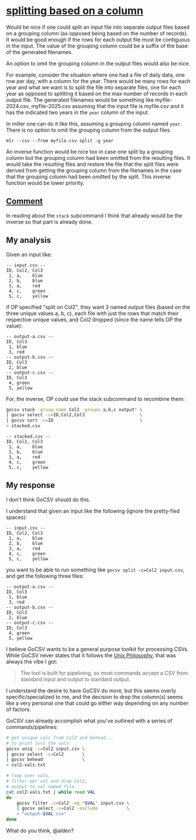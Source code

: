 # [splitting based on a column](https://github.com/aotimme/gocsv/issues/77)

Would be nice if one could split an input file into separate output files based on a grouping column (as opposed being based on the number of records). It would be good enough if the rows for each output file must be contiguous in the input. The value of the grouping column could be a suffix of the base of the generated filenames.

An option to omit the grouping column in the output files would also be nice.

For example, consider the situation where one had a file of daily data, one row per day, with a column for the year. There would be many rows for each year and what we want is to split the file into separate files, one for each year as opposed to splitting it based on the max number of records in each output file. The generated filenames would be something like myfile-2024.csv, myfile-2025.csv assuming that the input file is myfile.csv and it has the indicated two years in the `year` column of the input.

In miller one can do it like this, assuming a grouping column named `year`. There is no option to omit the grouping column from the output files.

```
mlr --csv --from myfile.csv split -g year
```

An inverse function would be nice too in case one split by a grouping column but the grouping column had been omitted from the resulting files. It would take the resulting files and restore the file that the split files were derived from getting the grouping column from the filenames in the case that the grouping column had been omitted by the split. This inverse function would be lower priority.

## [Comment](https://github.com/aotimme/gocsv/issues/77#issuecomment-2764762726)

In reading about the `stack` subcommand I think that already would be the inverse so that part is already done.

## My analysis

Given an input like:

```none
-- input.csv --
ID, Col2, Col3
 1, a,    blue
 2, b,    blue
 3, a,    red
 4, c,    green
 5, c,    yellow
```

if OP specified "split on Col2", they want 3 named output files (based on the three unique values a, b, c), each file with just the rows that match their respective unique values, and Col2 dropped (since the name tells OP the value):

```none
-- output-a.csv --
ID, Col3
 1, blue
 3, red
-- output-b.csv --
ID, Col3
 2, blue
-- output-c.csv --
ID, Col3
 4, green
 5, yellow
```

For, the inverse, OP could use the stack subcommand to recombine them:

```sh
gocsv stack -group-name Col2 -groups a,b,c output* \
| gocsv select -c=ID,Col2,Col3                     \
| gocsv sort -c=ID                                 \
> stacked.csv
```

```none
-- stacked.csv --
ID, Col2, Col3
 1, a,    blue
 2, b,    blue
 3, a,    red
 4, c,    green
 5, c,    yellow
```

## My response

I don't think GoCSV should do this.

I understand that given an input like the following (ignore the pretty-fied spaces):

```none
-- input.csv --
ID, Col2, Col3
 1, a,    blue
 2, b,    blue
 3, a,    red
 4, c,    green
 5, c,    yellow
```

you want to be able to run something like `gocsv split -c=Col2 input.csv`, and get the following three files:

```none
-- output-a.csv --
ID, Col3
 1, blue
 3, red
-- output-b.csv --
ID, Col3
 2, blue
-- output-c.csv --
ID, Col3
 4, green
 5, yellow
```

I believe GoCSV wants to be a general purpose toolkit for processing CSVs. While GoCSV never states that it follows the [Unix Philosophy](https://en.wikipedia.org/wiki/Unix_philosophy), that was always the vibe I got:

> The tool is built for pipelining, so most commands accept a CSV from standard input and output to standard output.

I understand the desire to have GoCSV do more, but this seems overly specific/specialized to me, and the decision to drop the column(s) seems like a very personal one that could go either way depending on any number of factors.

GoCSV can already accomplish what you've outlined with a series of commands/pipelines:

```sh
# get unique vals from Col2 and behead...
# to print just the vals
gocsv uniq -c=Col2 input.csv \
| gocsv select -c=Col2       \
| gocsv behead               \
> col2-vals.txt

# loop over vals,
# filter per val and drop Col2,
# output to val-named file
cat col2-vals.txt | while read VAL
do
    gocsv filter -c=Col2 -eq "$VAL" input.csv \
    | gocsv select -c=Col2 -exclude           \
    > "output-$VAL.csv"
done
```

What do you think, @alden?
